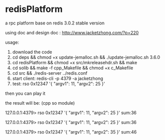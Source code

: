 # redisPlatform
a rpc platform base on redis 3.0.2 stable version

using doc and design doc :
http://www.jacketzhong.com/?p=220

usage:
1. download the code
2. cd deps && chmod +x update-jemalloc.sh && ./update-jemalloc.sh 3.6.0
3. cd redisPlatform && chmod +x src/mkreleasehdr.sh && make
4. cd solib && make -f cpp_Makefile && chmod +x c_Makefile
5. cd src && ./redis-server ../redis.conf
6. start client: redis-cli -p 4379 -a jacketzhong
7. test: rso 0x12347 '{ "argv1": 11, "argv2": 25 }'


then you can play it


the result will be: (cpp so module)

127.0.0.1:4379> rso 0x12347 '{ "argv1": 11, "argv2": 25 }'
sum:36

127.0.0.1:4379> rso 0x12347 '{ "argv1": 11, "argv2": 25 }'
sum:36

127.0.0.1:4379> rso 0x12347 '{ "argv1": 11, "argv2": 35 }'
sum:46
